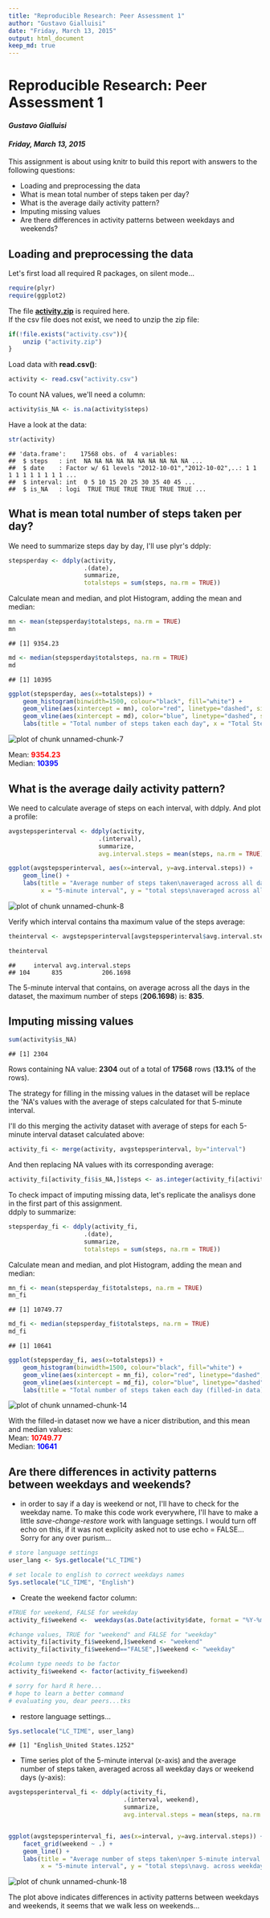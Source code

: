 ```yaml
---
title: "Reproducible Research: Peer Assessment 1"
author: "Gustavo Gialluisi"
date: "Friday, March 13, 2015"
output: html_document
keep_md: true
---
```


# Reproducible Research: Peer Assessment 1
#### *Gustavo Gialluisi*
#### *Friday, March 13, 2015*

This assignment is about using knitr to build this report with answers to the following questions:  
- Loading and preprocessing the data  
- What is mean total number of steps taken per day?  
- What is the average daily activity pattern?  
- Imputing missing values  
- Are there differences in activity patterns between weekdays and weekends?  


## Loading and preprocessing the data

Let's first load all required R packages, on silent mode...

```r
require(plyr)
require(ggplot2)
```

The file [**activity.zip**](https://d396qusza40orc.cloudfront.net/repdata%2Fdata%2Factivity.zip) is required here.  
If the csv file does not exist, we need to unzip the zip file:

```r
if(!file.exists("activity.csv")){
    unzip ("activity.zip")
}
```

Load data with **read.csv()**:

```r
activity <- read.csv("activity.csv")
```

To count NA values, we'll need a column:

```r
activity$is_NA <- is.na(activity$steps)
```

Have a look at the data:

```r
str(activity)
```

```
## 'data.frame':	17568 obs. of  4 variables:
##  $ steps   : int  NA NA NA NA NA NA NA NA NA NA ...
##  $ date    : Factor w/ 61 levels "2012-10-01","2012-10-02",..: 1 1 1 1 1 1 1 1 1 1 ...
##  $ interval: int  0 5 10 15 20 25 30 35 40 45 ...
##  $ is_NA   : logi  TRUE TRUE TRUE TRUE TRUE TRUE ...
```



## What is mean total number of steps taken per day?
  
We need to summarize steps day by day, I'll use plyr's ddply:

```r
stepsperday <- ddply(activity, 
                     .(date), 
                     summarize, 
                     totalsteps = sum(steps, na.rm = TRUE))
```
Calculate mean and median, and plot Histogram, adding the mean and median:

```r
mn <- mean(stepsperday$totalsteps, na.rm = TRUE)
mn
```

```
## [1] 9354.23
```

```r
md <- median(stepsperday$totalsteps, na.rm = TRUE)
md
```

```
## [1] 10395
```

```r
ggplot(stepsperday, aes(x=totalsteps)) +
    geom_histogram(binwidth=1500, colour="black", fill="white") + 
    geom_vline(aes(xintercept = mn), color="red", linetype="dashed", size = 1) +#MEAN RED
    geom_vline(aes(xintercept = md), color="blue", linetype="dashed", size = 1) + #MEDIAN BLUE
    labs(title = "Total number of steps taken each day", x = "Total Steps / Day")
```

![plot of chunk unnamed-chunk-7](figure/unnamed-chunk-7-1.png) 
   
Mean: <span style="color:red">**9354.23**</span>  
Median: <span style="color:blue">**10395**</span>  
   
   


## What is the average daily activity pattern?

We need to calculate average of steps on each interval, with ddply. And plot a profile:


```r
avgstepsperinterval <- ddply(activity, 
                         .(interval), 
                         summarize, 
                         avg.interval.steps = mean(steps, na.rm = TRUE))

ggplot(avgstepsperinterval, aes(x=interval, y=avg.interval.steps)) +
    geom_line() +
    labs(title = "Average number of steps taken\naveraged across all days", 
         x = "5-minute interval", y = "total steps\naveraged across all days")
```

![plot of chunk unnamed-chunk-8](figure/unnamed-chunk-8-1.png) 

  
Verify which interval contains tha maximum value of the steps average:

```r
theinterval <- avgstepsperinterval[avgstepsperinterval$avg.interval.steps == max(avgstepsperinterval$avg.interval.steps),]

theinterval
```

```
##     interval avg.interval.steps
## 104      835           206.1698
```

The 5-minute interval that contains, on average across all the days in the dataset, the maximum number of steps (**206.1698**) is: **835**.  
    
    
## Imputing missing values


```r
sum(activity$is_NA)
```

```
## [1] 2304
```

Rows containing NA value: **2304** out of a total of **17568** rows (**13.1%** of the rows).  

The strategy for filling in the missing values in the dataset will be replace the 'NA's values with the average of steps calculated for that 5-minute interval.  

I'll do this merging the activity dataset with average of steps for each 5-minute interval dataset calculated above:

```r
activity_fi <- merge(activity, avgstepsperinterval, by="interval")
```

And then replacing NA values with its corresponding average:

```r
activity_fi[activity_fi$is_NA,]$steps <- as.integer(activity_fi[activity_fi$is_NA,]$avg.interval.steps)
```


To check impact of imputing missing data, let's replicate the analisys done in the first part of this assignment.  
ddply to summarize:

```r
stepsperday_fi <- ddply(activity_fi, 
                     .(date), 
                     summarize, 
                     totalsteps = sum(steps, na.rm = TRUE))
```
  

Calculate mean and median, and plot Histogram, adding the mean and median:

```r
mn_fi <- mean(stepsperday_fi$totalsteps, na.rm = TRUE)
mn_fi
```

```
## [1] 10749.77
```

```r
md_fi <- median(stepsperday_fi$totalsteps, na.rm = TRUE)
md_fi
```

```
## [1] 10641
```

```r
ggplot(stepsperday_fi, aes(x=totalsteps)) +
    geom_histogram(binwidth=1500, colour="black", fill="white") + 
    geom_vline(aes(xintercept = mn_fi), color="red", linetype="dashed", size = 1) + #MEAN RED
    geom_vline(aes(xintercept = md_fi), color="blue", linetype="dashed", size = 1) + #MEDIAN BLUE
    labs(title = "Total number of steps taken each day (filled-in data)", x = "Total Steps per Day")
```

![plot of chunk unnamed-chunk-14](figure/unnamed-chunk-14-1.png) 


With the filled-in dataset now we have a nicer distribution, and this mean and median values:    
Mean: <span style="color:red">**10749.77**</span>  
Median: <span style="color:blue">**10641**</span>  

   
   


## Are there differences in activity patterns between weekdays and weekends?

- in order to say if a day is weekend or not, I'll have to check for the weekday name. To make this code work everywhere, I'll have to make a little *save-change-restore* work with language settings. I would turn off echo on this, if it was not explicity asked not to use echo = FALSE... Sorry for any over purism...


```r
# store language settings
user_lang <- Sys.getlocale("LC_TIME")

# set locale to english to correct weekdays names
Sys.setlocale("LC_TIME", "English")
```

- Create the weekend factor column:  


```r
#TRUE for weekend, FALSE for weekday
activity_fi$weekend <-  weekdays(as.Date(activity$date, format = "%Y-%m-%d"), TRUE) %in% c("Sun", "Sat")

#change values, TRUE for "weekend" and FALSE for "weekday"
activity_fi[activity_fi$weekend,]$weekend <- "weekend"
activity_fi[activity_fi$weekend=="FALSE",]$weekend <- "weekday"

#column type needs to be factor
activity_fi$weekend <- factor(activity_fi$weekend)

# sorry for hard R here...
# hope to learn a better command 
# evaluating you, dear peers...tks
```

- restore language settings...  

```r
Sys.setlocale("LC_TIME", user_lang)
```

```
## [1] "English_United States.1252"
```


- Time series plot of the 5-minute interval (x-axis) and the average number of steps taken, averaged across all weekday days or weekend days (y-axis):

```r
avgstepsperinterval_fi <- ddply(activity_fi, 
                                .(interval, weekend), 
                                summarize, 
                                avg.interval.steps = mean(steps, na.rm = TRUE))


ggplot(avgstepsperinterval_fi, aes(x=interval, y=avg.interval.steps)) +
    facet_grid(weekend ~ .) +
    geom_line() +
    labs(title = "Average number of steps taken\nper 5-minute interval across weekdays and weekends", 
         x = "5-minute interval", y = "total steps\navg. across weekdays and weekends")
```

![plot of chunk unnamed-chunk-18](figure/unnamed-chunk-18-1.png) 

The plot above indicates differences in activity patterns between weekdays and weekends, it seems that we walk less on weekends...
